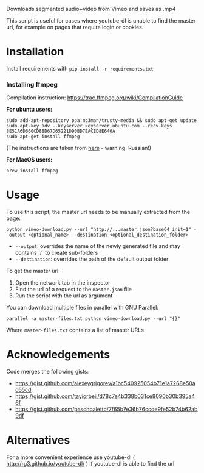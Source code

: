 Downloads segmented audio+video from Vimeo and saves as .mp4

This script is useful for cases where youtube-dl is unable to find the master url,
for example on pages that require login or cookies.

Installation 
=======

Install requirements with `pip install -r requirements.txt`

### Installing ffmpeg

Compilation instruction: https://trac.ffmpeg.org/wiki/CompilationGuide

**For ubuntu users:**

    sudo add-apt-repository ppa:mc3man/trusty-media && sudo apt-get update 
    sudo apt-key adv --keyserver keyserver.ubuntu.com --recv-keys 8E51A6D660CD88D67D65221D90BD7EACED8E640A
    sudo apt-get install ffmpeg

(The instructions are taken from [here](http://help.ubuntu.ru/wiki/ffmpeg) - warning: Russian!)
    
**For MacOS users:**

    brew install ffmpeg



Usage
=====

To use this script, the master url needs to be manually extracted from the page:

   `python vimeo-download.py --url "http://...master.json?base64_init=1" --output <optional_name> --destination <optional_destination_folder>`

- `--output`: overrides the name of the newly generated file and may contains ´/´ to create sub-folders
- `--destination`: overrides the path of the default output folder

To get the master url:

   1. Open the network tab in the inspector
   2. Find the url of a request to the `master.json` file
   3. Run the script with the url as argument

You can download multiple files in parallel with GNU Parallel:

   `parallel -a master-files.txt python vimeo-download.py --url "{}"`

Where `master-files.txt` contains a list of master URLs


Acknowledgements
=======

Code merges the following gists:

- https://gist.github.com/alexeygrigorev/a1bc540925054b71e1a7268e50ad55cd
- https://gist.github.com/tayiorbeii/d78c7e4b338b031ce8090b30b395a46f
- https://gist.github.com/paschoaletto/7f65b7e36b76ccde9fe52b74b62ab9df

Alternatives
============

For a more convenient experience use youtube-dl ( http://rg3.github.io/youtube-dl/ ) if youtube-dl is able to find the url
